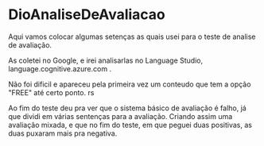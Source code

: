 # DioAnaliseDeAvaliacao

Aqui vamos colocar algumas setenças as quais usei para o teste de analise de avaliação.

As coletei no Google, e irei analisarlas no Language Studio, language.cognitive.azure.com .

Não foi dificil e apareceu pela primeira vez um conteudo que tem a opção "FREE" até certo ponto. rs

Ao fim do teste deu pra ver que o sistema básico de avaliação é falho, já que dividi em várias sentenças para a avaliação.
Criando assim uma avaliação mixada, e que no fim do teste, em que peguei duas positivas, as duas puxaram mais pra negativa.
